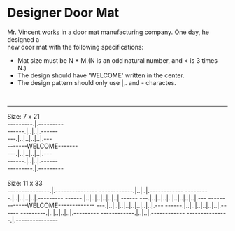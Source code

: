 <h1>Designer Door Mat</h1>
<p>Mr. Vincent works in a door mat manufacturing company. One day, he designed a <br>
new door mat with the following specifications:</p>
<ul>
  <li>Mat size must be N * M.(N is an odd natural number, and < is 3 times N.)</li>
  <li>The design should have 'WELCOME' written in the center.</li>
  <li>The design pattern should only use |,. and - charactes.</li>
</ul>  <br>
<hr>
Size: 7 x 21 <br>
    ---------.|.---------<br>
    ------.|..|..|.------<br>
    ---.|..|..|..|..|.---<br>
    -------WELCOME-------<br>
    ---.|..|..|..|..|.---<br>
    ------.|..|..|.------<br>
    ---------.|.---------<br>
    <br>
    Size: 11 x 33<br>
    ---------------.|.---------------
    ------------.|..|..|.------------
    ---------.|..|..|..|..|.---------
    ------.|..|..|..|..|..|..|.------
    ---.|..|..|..|..|..|..|..|..|.---
    -------------WELCOME-------------
    ---.|..|..|..|..|..|..|..|..|.---
    ------.|..|..|..|..|..|..|.------
    ---------.|..|..|..|..|.---------
    ------------.|..|..|.------------
    ---------------.|.---------------
    <br>
